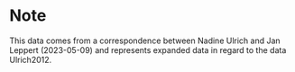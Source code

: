 # Note

This data comes from a correspondence between Nadine Ulrich and Jan Leppert (2023-05-09) and represents expanded data in regard to the data Ulrich2012.

